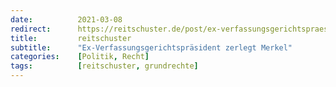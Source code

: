 ```yaml
---
date:          2021-03-08
redirect:      https://reitschuster.de/post/ex-verfassungsgerichtspraesident-zerlegt-merkel/
title:         reitschuster
subtitle:      "Ex-Verfassungsgerichtspräsident zerlegt Merkel"
categories:    [Politik, Recht]
tags:          [reitschuster, grundrechte]
---
```

